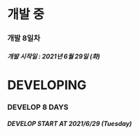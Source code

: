 # 개발 중
### 개발 8일차
##### 개발 시작일 : 2021년 6월 29일 (화)

# DEVELOPING
### DEVELOP 8 DAYS
##### DEVELOP START AT 2021/6/29 (Tuesday)
